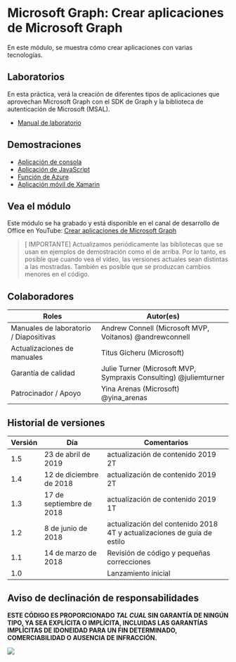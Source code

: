 # Microsoft Graph: Crear aplicaciones de Microsoft Graph

En este módulo, se muestra cómo crear aplicaciones con varias tecnologías.

## Laboratorios

En esta práctica, verá la creación de diferentes tipos de aplicaciones que aprovechan Microsoft Graph con el SDK de Graph y la biblioteca de autenticación de Microsoft (MSAL).

- [Manual de laboratorio](./Lab.md)

## Demostraciones

- [Aplicación de consola](./Demos/01-console-application)
- [Aplicación de JavaScript](./Demos/02-angular-connect-rest)
- [Función de Azure](./Demos/03-azure-function)
- [Aplicación móvil de Xamarin](./Demos/04-xamarin-application)

## Vea el módulo

Este módulo se ha grabado y está disponible en el canal de desarrollo de Office en YouTube: [Crear aplicaciones de Microsoft Graph](https://www.youtube.com/watch?v=nLq9jXpWAgk) 
   > [ IMPORTANTE]
   > Actualizamos periódicamente las bibliotecas que se usan en ejemplos de demostración como el de arriba. Por lo tanto, es posible que cuando vea el vídeo, las versiones actuales sean distintas a las mostradas. También es posible que se produzcan cambios menores en el código.
## Colaboradores

| Roles | Autor(es) |
| -------------------- | ---------------------------------------------------------------- |
| Manuales de laboratorio / Diapositivas | Andrew Connell (Microsoft MVP, Voitanos) @andrewconnell |
| Actualizaciones de manuales  | Titus Gicheru (Microsoft) |
| Garantía de calidad  | Julie Turner (Microsoft MVP, Sympraxis Consulting) @juliemturner |
| Patrocinador / Apoyo | Yina Arenas (Microsoft) @yina\_arenas |

## Historial de versiones

| Versión | Día | Comentarios |
| ------- | ------------------ | -------------------------------------------- |
| 1.5 | 23 de abril de 2019 | actualización de contenido 2019 2T |
| 1.4 | 12 de diciembre de 2018 | actualización de contenido 2019 2T |
| 1.3 | 17 de septiembre de 2018 | actualización de contenido 2019 1T |
| 1.2 | 8 de junio de 2018 | actualización del contenido 2018 4T y actualizaciones de guía de estilo |
| 1.1 | 14 de marzo de 2018 | Revisión de código y pequeñas correcciones |
| 1.0 | | Lanzamiento inicial |

## Aviso de declinación de responsabilidades

**ESTE CÓDIGO ES PROPORCIONADO *TAL CUAL* SIN GARANTÍA DE NINGÚN TIPO, YA SEA EXPLÍCITA O IMPLÍCITA, INCLUIDAS LAS GARANTÍAS IMPLÍCITAS DE IDONEIDAD PARA UN FIN DETERMINADO, COMERCIABILIDAD O AUSENCIA DE INFRACCIÓN.**

<img src="https://telemetry.sharepointpnp.com/msgraph-training-buildingapps" />